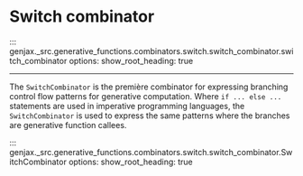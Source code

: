# Switch combinator

::: genjax._src.generative_functions.combinators.switch.switch_combinator.switch_combinator
    options:
      show_root_heading: true

---

The `SwitchCombinator` is the première combinator for expressing branching control flow patterns for generative computation. Where `if ... else ...` statements are used in imperative programming languages, the `SwitchCombinator` is used to express the same patterns where the branches are generative function callees.

::: genjax._src.generative_functions.combinators.switch.switch_combinator.SwitchCombinator
    options:
      show_root_heading: true
